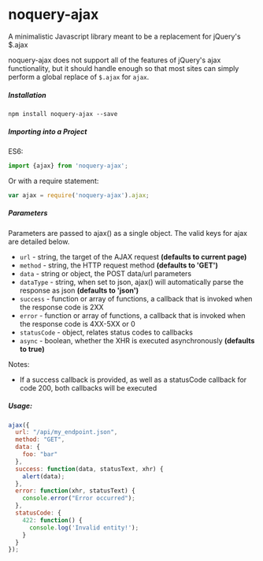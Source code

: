 # noquery-ajax
A minimalistic Javascript library meant to be a replacement for jQuery's $.ajax

noquery-ajax does not support all of the features of jQuery's ajax functionality,
but it should handle enough so that most sites can simply perform a global
replace of `$.ajax` for `ajax`.

##### Installation

    npm install noquery-ajax --save

##### Importing into a Project

ES6:

```javascript
import {ajax} from 'noquery-ajax';
```

Or with a require statement:

```javascript
var ajax = require('noquery-ajax').ajax;
```

##### Parameters

Parameters are passed to ajax() as a single object. The valid keys for ajax are
detailed below.

* `url` - string, the target of the AJAX request **(defaults to current page)**
* `method` - string, the HTTP request method **(defaults to 'GET')**
* `data` - string or object, the POST data/url parameters
* `dataType` - string, when set to json, ajax() will automatically parse the response as json **(defaults to 'json')**
* `success` - function or array of functions, a callback that is invoked when the response code is 2XX
* `error` - function or array of functions, a callback that is invoked when the response code is 4XX-5XX or 0
* `statusCode` - object, relates status codes to callbacks
* `async` - boolean, whether the XHR is executed asynchronously **(defaults to true)**

Notes:

* If a success callback is provided, as well as a statusCode callback for code
200, both callbacks will be executed

##### Usage:

```js
ajax({
  url: "/api/my_endpoint.json",
  method: "GET",
  data: {
    foo: "bar"
  },
  success: function(data, statusText, xhr) {
    alert(data);
  },
  error: function(xhr, statusText) {
    console.error("Error occurred");
  },
  statusCode: {
    422: function() {
      console.log('Invalid entity!');
    }
  }
});
```
